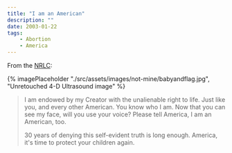 ```yaml
---
title: "I am an American"
description: ""
date: 2003-01-22
tags:
    - Abortion
    - America
---
```

From the [NRLC](http://www.nrlc.org/):

{% imagePlaceholder "./src/assets/images/not-mine/babyandflag.jpg", "Unretouched 4-D Ultrasound image" %}

> I am endowed by my Creator
> with the unalienable right to life.
> Just like you, and every other American.
> You know who I am.
> Now that you can see my face,
> will you use your voice?
> Please tell America,
> I am an American, too.
> 
> 30 years of denying this self-evident truth is long enough.
> America, it's time to protect your children again.
